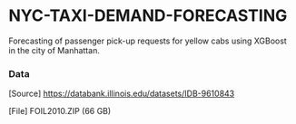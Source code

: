 # NYC-TAXI-DEMAND-FORECASTING
Forecasting of passenger pick-up requests for yellow cabs using XGBoost in the city of Manhattan.

### Data 
[Source] https://databank.illinois.edu/datasets/IDB-9610843

[File] FOIL2010.ZIP (66 GB)
   

